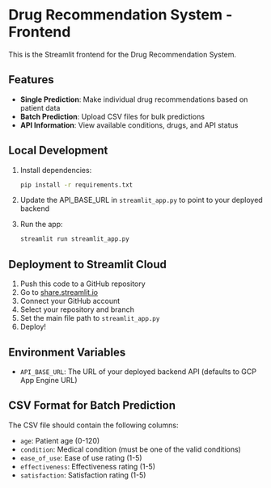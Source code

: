 # Drug Recommendation System - Frontend

This is the Streamlit frontend for the Drug Recommendation System.

## Features

- **Single Prediction**: Make individual drug recommendations based on patient data
- **Batch Prediction**: Upload CSV files for bulk predictions
- **API Information**: View available conditions, drugs, and API status

## Local Development

1. Install dependencies:
   ```bash
   pip install -r requirements.txt
   ```

2. Update the API_BASE_URL in `streamlit_app.py` to point to your deployed backend

3. Run the app:
   ```bash
   streamlit run streamlit_app.py
   ```

## Deployment to Streamlit Cloud

1. Push this code to a GitHub repository
2. Go to [share.streamlit.io](https://share.streamlit.io)
3. Connect your GitHub account
4. Select your repository and branch
5. Set the main file path to `streamlit_app.py`
6. Deploy!

## Environment Variables

- `API_BASE_URL`: The URL of your deployed backend API (defaults to GCP App Engine URL)

## CSV Format for Batch Prediction

The CSV file should contain the following columns:
- `age`: Patient age (0-120)
- `condition`: Medical condition (must be one of the valid conditions)
- `ease_of_use`: Ease of use rating (1-5)
- `effectiveness`: Effectiveness rating (1-5)
- `satisfaction`: Satisfaction rating (1-5)

